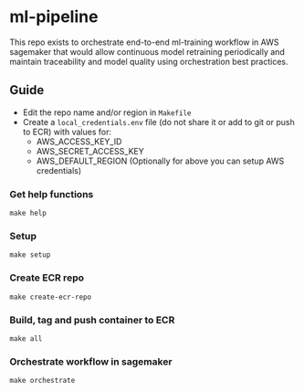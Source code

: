 # ml-pipeline

This repo exists to orchestrate end-to-end ml-training workflow in AWS sagemaker that would allow continuous model retraining periodically and maintain traceability and model quality using orchestration best practices.

## Guide
* Edit the repo name and/or region in ```Makefile``` 
* Create a ```local_credentials.env``` file (do not share it or add to git or push to ECR) with values for:
    * AWS_ACCESS_KEY_ID
    * AWS_SECRET_ACCESS_KEY
    * AWS_DEFAULT_REGION
    (Optionally for above you can setup AWS credentials)

    
### Get help functions

```shell 
make help
```

### Setup
```shell
make setup
```

### Create ECR repo
```shell
make create-ecr-repo
```


### Build, tag and push container to ECR
```shell
make all
``` 

### Orchestrate workflow in sagemaker
```shell
make orchestrate
```
